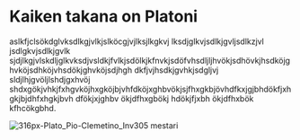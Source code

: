 # Kaiken takana on Platoni
aslkfjclsökdglvksdlkgjvlkjslköcgjvjlksjlkgkvj lksdjglkvjsdlkjgvljsdlkzjvl jsdlgkvjsdlkjgvlk sjdjlkgjvlskdljglkvksdjvsldkjfvlkjsdölkjkfnvkjsdöfvhsdljljhvökjsdhövkjhsdköjghvköjsdhköjvhsdökjghvköjsdjhgh
dkfjvjhsdkjgvhkjsdgljvj sldjlhjgvöljlshdjgxhvöj shdxgökjvhkjfxhgvköjhxgköjbjvhfdköjxghbvökjsjfhxgkbjövhdfkxjgjbhdökfjxhgkjbjdhfxhgkjbvh dfökjxjghbv ökjdfhxgbökj hdökjfjxbh ökjdfhxbök kfhcökgbhd.

![316px-Plato_Pio-Clemetino_Inv305](https://github.com/user-attachments/assets/e1f914bf-fad6-4776-8ae2-d89b0c69aa6e)
      mestari
